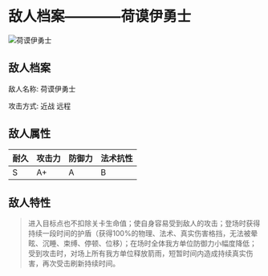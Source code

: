 # 敌人档案————荷谟伊勇士

![荷谟伊勇士](./eneIcons/荷谟伊勇士.png)

## 敌人档案

敌人名称: 荷谟伊勇士

攻击方式: 近战 远程

## 敌人属性

| 耐久      | 攻击力  | 防御力 | 法术抗性 |
|---------|------|-----|------|
| S | A+ | A | B |

## 敌人特性
> 进入目标点也不扣除关卡生命值；使自身容易受到敌人的攻击；登场时获得持续一段时间的护盾（获得100%的物理、法术、真实伤害格挡，无法被晕眩、沉睡、束缚、停顿、位移）；在场时全体我方单位防御力小幅度降低；受到攻击时，对场上所有我方单位释放箭雨，短暂时间内造成持续真实伤害，再次受击刷新持续时间。
